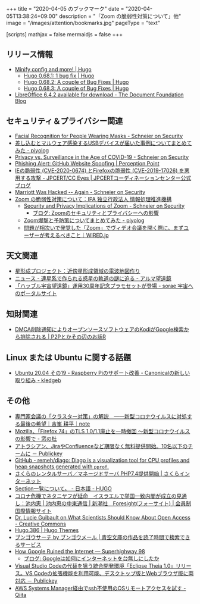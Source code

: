 +++
title = "2020-04-05 のブックマーク"
date =  "2020-04-05T13:38:24+09:00"
description = "「Zoom の脆弱性対策について」他"
image = "/images/attention/bookmarks.jpg"
pageType = "text"

[scripts]
  mathjax = false
  mermaidjs = false
+++

## リリース情報

- [Minify config and more! | Hugo](https://gohugo.io/news/0.68.0-relnotes/)
    - [Hugo 0.68.1: 1 bug fix | Hugo](https://gohugo.io/news/0.68.1-relnotes/)
    - [Hugo 0.68.2: A couple of Bug Fixes | Hugo](https://gohugo.io/news/0.68.2-relnotes/)
    - [Hugo 0.68.3: A couple of Bug Fixes | Hugo](https://gohugo.io/news/0.68.3-relnotes/)
- [LibreOffice 6.4.2 available for download - The Document Foundation Blog](https://blog.documentfoundation.org/blog/2020/03/19/libreoffice-6-4-2/)

## セキュリティ＆プライバシー関連

- [Facial Recognition for People Wearing Masks - Schneier on Security](https://www.schneier.com/blog/archives/2020/03/facial_recognit_3.html)
- [差し込むとマルウェア感染するUSBデバイスが届いた事例についてまとめてみた - piyolog](https://piyolog.hatenadiary.jp/entry/2020/03/30/052613)
- [Privacy vs. Surveillance in the Age of COVID-19 - Schneier on Security](https://www.schneier.com/blog/archives/2020/03/privacy_vs_surv.html)
- [Phishing Alert: GitHub Website Spoofing | Perception Point](https://perception-point.io/resources/incident-reports/phishing-alert-github-website-spoofing/)
- [IEの脆弱性 (CVE-2020-0674) とFirefoxの脆弱性 (CVE-2019-17026) を悪用する攻撃 - JPCERT/CC Eyes | JPCERTコーディネーションセンター公式ブログ](https://blogs.jpcert.or.jp/ja/2020/04/ie_firefox_0day.html)
- [Marriott Was Hacked -- Again - Schneier on Security](https://www.schneier.com/blog/archives/2020/04/marriott_was_ha.html)
- [Zoom の脆弱性対策について：IPA 独立行政法人 情報処理推進機構](https://www.ipa.go.jp/security/ciadr/vul/alert20200403.html)
    - [Security and Privacy Implications of Zoom - Schneier on Security](https://www.schneier.com/blog/archives/2020/04/security_and_pr_1.html)
        - [ブログ: Zoomのセキュリティとプライバシーへの影響](https://okuranagaimo.blogspot.com/2020/04/zoom.html)
    - [Zoom爆撃と予防策についてまとめてみた - piyolog](https://piyolog.hatenadiary.jp/entry/2020/04/03/154449)
    - [問題が相次いで発覚した「Zoom」でヴィデオ会議を開く際に、まずユーザーが考えるべきこと｜WIRED.jp](https://wired.jp/2020/04/03/zoom-backlash-zero-days/)

## 天文関連

- [星形成プロジェクト：近傍星形成領域の電波地図作り](https://www.nro.nao.ac.jp/news/2020/0323-nakamura.html)
- [ニュース - 連星系で作られる惑星の軌道の謎に迫る - アルマ望遠鏡](https://alma-telescope.jp/news/tatooine-202003)
- [「ハッブル宇宙望遠鏡」運用30周年記念プラモセットが登場 - sorae 宇宙へのポータルサイト](https://sorae.info/gadget/20200404-hst30th.html)

## 知財関連

- [DMCA削除通知によりオープンソースソフトウェアのKodiがGoogle検索から排除される | P2Pとかその辺のお話R](https://p2ptk.org/copyright/3146)

## Linux または Ubuntu に関する話題

- [Ubuntu 20.04 その19 - Raspberry Piのサポート改善・Canonicalの新しい取り組み - kledgeb](https://kledgeb.blogspot.com/2020/03/ubuntu-2004-19-raspberry-picanonical.html)

## その他

- [専門家会議の「クラスター対策」の解説　――新型コロナウイルスに対処する最後の希望｜吉峯 耕平｜note](https://note.com/kyoshimine/n/n6bf078a369f9)
- [Mozilla、「Firefox 74」のTLS 1.0/1.1廃止を一時撤回 ～新型コロナウイルスの影響で - 窓の杜](https://forest.watch.impress.co.jp/docs/news/1242261.html)
- [アトラシアン、JiraやConfluenceなど期限なく無料提供開始。10名以下のチームに － Publickey](https://www.publickey1.jp/blog/20/jiraconfluence10.html)
- [GitHub - remeh/diago: Diago is a visualization tool for CPU profiles and heap snapshots generated with `pprof`.](https://github.com/remeh/diago)
- [さくらのレンタルサーバ／マネージドサーバ PHP7.4提供開始 | さくらインターネット](https://www.sakura.ad.jp/information/announcements/2020/03/23/1968203154/)
- [Section一覧について。 - 日本語 - HUGO](https://discourse.gohugo.io/t/section/24238)
- [コロナ危機でネタニヤフが延命　イスラエルで挙国一致内閣が成立の見通し：池内恵 | 池内恵の中東通信 | 新潮社　Foresight(フォーサイト) | 会員制国際情報サイト](https://www.fsight.jp/articles/-/46706)
- [Dr. Lucie Guibault on What Scientists Should Know About Open Access - Creative Commons](https://creativecommons.org/2020/03/27/what-scientists-should-know-about-open-access/)
- [Hugo.386 | Hugo Themes](https://themes.gohugo.io/hugo.386/)
- [ブンゴウサーチ by ブンゴウメール | 青空文庫の作品を読了時間で検索できるサービス](https://search.bungomail.com/)
- [How Google Ruined the Internet — Superhighway 98](https://www.superhighway98.com/google)
    - [ブログ: Googleは如何にインターネットを台無しにしたか](https://okuranagaimo.blogspot.com/2020/04/google.html)
- [Visual Studio Codeの代替を狙う統合開発環境「Eclipse Theia 1.0」リリース。VS Codeの拡張機能を利用可能、デスクトップ版とWebブラウザ版に両対応 － Publickey](https://www.publickey1.jp/blog/20/visual_studio_codeeclipse_theia_10vs_codeweb.html)
- [AWS Systems Manager経由でssh不使用のOSリモートアクセスを試す - Qiita](https://qiita.com/tsukamoto/items/04a631ac3b5bf8dd0544)

